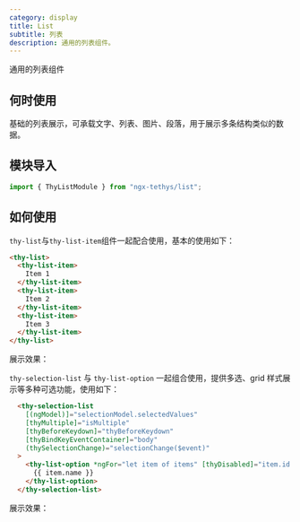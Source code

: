 ```yaml
---
category: display
title: List
subtitle: 列表
description: 通用的列表组件。
---
```


<alert>通用的列表组件</alert>

## 何时使用
基础的列表展示，可承载文字、列表、图片、段落，用于展示多条结构类似的数据。

## 模块导入
```ts
import { ThyListModule } from "ngx-tethys/list";
```

## 如何使用
`thy-list`与`thy-list-item`组件一起配合使用，基本的使用如下：
```html
<thy-list>
  <thy-list-item>
    Item 1
  </thy-list-item>
  <thy-list-item>
    Item 2
  </thy-list-item>
  <thy-list-item>
    Item 3
  </thy-list-item>
</thy-list>
```  
展示效果：
<example name="thy-list-basic-example" />  

`thy-selection-list` 与 `thy-list-option` 一起组合使用，提供多选、grid 样式展示等多种可选功能，使用如下：
```html
  <thy-selection-list
    [(ngModel)]="selectionModel.selectedValues"
    [thyMultiple]="isMultiple"
    [thyBeforeKeydown]="thyBeforeKeydown"
    [thyBindKeyEventContainer]="body"
    (thySelectionChange)="selectionChange($event)"
  >
    <thy-list-option *ngFor="let item of items" [thyDisabled]="item.id === 3" [thyValue]="item?.id">
      {{ item.name }}
    </thy-list-option>
  </thy-selection-list>
```  
展示效果：
<example name="thy-list-selection-example" />  
